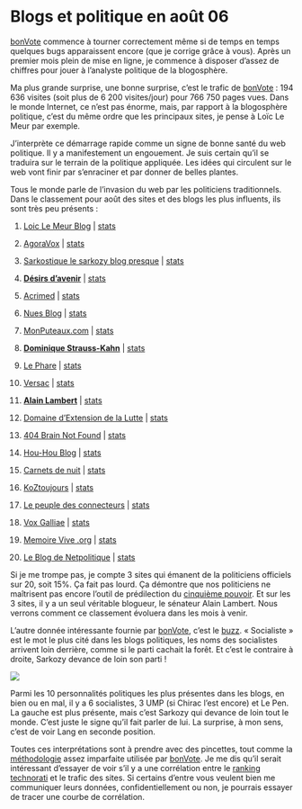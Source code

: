 # Blogs et politique en août 06

[bonVote](http://www.bonvote.com) commence à tourner correctement même si de temps en temps quelques bugs apparaissent encore (que je corrige grâce à vous). Après un premier mois plein de mise en ligne, je commence à disposer d’assez de chiffres pour jouer à l’analyste politique de la blogosphère.

Ma plus grande surprise, une bonne surprise, c’est le trafic de [bonVote](http://www.bonvote.com) : 194 636 visites (soit plus de 6 200 visites/jour) pour 766 750 pages vues. Dans le monde Internet, ce n’est pas énorme, mais, par rapport à la blogosphère politique, c’est du même ordre que les principaux sites, je pense à Loïc Le Meur par exemple.

J’interprète ce démarrage rapide comme un signe de bonne santé du web politique. Il y a manifestement un engouement. Je suis certain qu’il se traduira sur le terrain de la politique appliquée. Les idées qui circulent sur le web vont finir par s’enraciner et par donner de belles plantes.

Tous le monde parle de l’invasion du web par les politiciens traditionnels. Dans le classement pour août des sites et des blogs les plus influents, ils sont très peu présents :

1. [Loic Le Meur Blog](http://www.loiclemeur.com/france) | [stats](https://tcrouzet.com/stats.php?s=44177)

2. [AgoraVox](http://www.agoravox.fr) | [stats](https://tcrouzet.com/stats.php?s=-52684)

3. [Sarkostique le sarkozy blog presque](http://sarkostique.over-blog.com) | [stats](https://tcrouzet.com/stats.php?s=39276)

4. [**Désirs d’avenir**](http://www.desirsdavenir.org) | [stats](https://tcrouzet.com/stats.php?s=149152)

5. [Acrimed](http://www.acrimed.org) | [stats](https://tcrouzet.com/stats.php?s=51155)

6. [Nues Blog](http://www.nuesblog.com) | [stats](https://tcrouzet.com/stats.php?s=150944)

7. [MonPuteaux.com](http://www.monputeaux.com) | [stats](https://tcrouzet.com/stats.php?s=54456)

8. [**Dominique Strauss-Kahn**](http://www.blogdsk.net) | [stats](https://tcrouzet.com/stats.php?s=77433)

9. [Le Phare](http://gklein.blog.lemonde.fr) | [stats](https://tcrouzet.com/stats.php?s=152688)

10. [Versac](http://vanb.typepad.com/versac) | [stats](https://tcrouzet.com/stats.php?s=80800)

11. [**Alain Lambert**](http://www.alain-lambert-blog.org) | [stats](https://tcrouzet.com/stats.php?s=152455)

12. [Domaine d’Extension de la Lutte](http://birenbaum.blog.20minutes.fr) | [stats](https://tcrouzet.com/stats.php?s=77626)

13. [404 Brain Not Found](http://www.404brain.net) | [stats](https://tcrouzet.com/stats.php?s=44179)

14. [Hou-Hou Blog](http://rundom.com/houssein) | [stats](https://tcrouzet.com/stats.php?s=152666)

15. [Carnets de nuit](http://carnetsdenuit.typepad.com) | [stats](https://tcrouzet.com/stats.php?s=151842)

16. [KoZtoujours](http://koztoujours.free.fr) | [stats](https://tcrouzet.com/stats.php?s=108808)

17. [Le peuple des connecteurs](http://blog.tcrouzet.com) | [stats](https://tcrouzet.com/stats.php?s=47671)

18. [Vox Galliae](http://voxgalliae.blogspot.com) | [stats](https://tcrouzet.com/stats.php?s=186714)

19. [Memoire Vive .org](http://www.memoire-vive.org) | [stats](https://tcrouzet.com/stats.php?s=152987)

20. [Le Blog de Netpolitique](http://blog.netpolitique.net) | [stats](https://tcrouzet.com/stats.php?s=152592)

Si je me trompe pas, je compte 3 sites qui émanent de la politiciens officiels sur 20, soit 15%. Ça fait pas lourd. Ça démontre que nos politiciens ne maîtrisent pas encore l’outil de prédilection du [cinquième pouvoir](https://tcrouzet.com/2006/08/28/quatrieme-de-couverture-v1/). Et sur les 3 sites, il y a un seul véritable blogueur, le sénateur Alain Lambert. Nous verrons comment ce classement évoluera dans les mois à venir.

L’autre donnée intéressante fournie par [bonVote](http://www.bonvote.com), c’est le [buzz](http://www.bonvote.com/buzz.php). « Socialiste » est le mot le plus cité dans les blogs politiques, les noms des socialistes arrivent loin derrière, comme si le parti cachait la forêt. Et c’est le contraire à droite, Sarkozy devance de loin son parti !

![](https://tcrouzet.com/images_tc/09tophom.gif)

Parmi les 10 personnalités politiques les plus présentes dans les blogs, en bien ou en mal, il y a 6 socialistes, 3 UMP (si Chirac l’est encore) et Le Pen. La gauche est plus présente, mais c’est Sarkozy qui devance de loin tout le monde. C’est juste le signe qu’il fait parler de lui. La surprise, à mon sens, c’est de voir Lang en seconde position.

Toutes ces interprétations sont à prendre avec des pincettes, tout comme la [méthodologie](http://www.bonvote.com/methode.php) assez imparfaite utilisée par [bonVote](http://www.bonvote.com). Je me dis qu’il serait intéressant d’essayer de voir s’il y a une corrélation entre le [ranking technorati](http://www.bonvote.com/technorati_top.php) et le trafic des sites. Si certains d’entre vous veulent bien me communiquer leurs données, confidentiellement ou non, je pourrais essayer de tracer une courbe de corrélation.